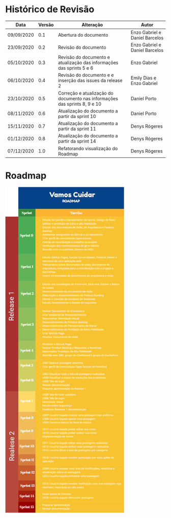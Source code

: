 # Histórico de Revisão

|Data|Versão|Alteração|Autor|
| --- | --- | --- | --- |
|09/09/2020|0.1|Abertura do documento|Enzo Gabriel e Daniel Barcelos|
|23/09/2020|0.2|Revisão do documento|Enzo Gabriel e Daniel Barcelos|
|05/10/2020|0.3|Revisão do documento e atualização das informações das sprints 5 e 6|Enzo Gabriel|
|06/10/2020|0.4|Revisão do documento e e inserção das issues da release 2|Emily Dias e Enzo Gabriel|
|23/10/2020|0.5|Correção e atualização do documento nas informações das sprints 8, 9 e 10|Daniel Porto|
|08/11/2020|0.6|Atualização do documento a partir da sprint 10|Daniel Porto|
|15/11/2020|0.7|Atualização do documento a partir da sprint 11|Denys Rógeres|
|01/12/2020|0.8|Atualização do documento a partir da sprint 14|Denys Rógeres|
|07/12/2020|1.0|Refatorando visualização do Roadmap|Denys Rógeres|

# Roadmap
![Roadmap](../docs/Imagens/Roadmap/Roadmap-vamos-cuidar.png)
